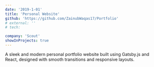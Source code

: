 ```yaml
---
date: '2019-1-01'
title: 'Personal Website'
github: 'https://github.com/ZainubWaqas17/Portfolio'
# external: ''
# tech:

company: 'Scout'
showInProjects: true
---
```


A sleek and modern personal portfolio website built using Gatsby.js and React, designed with smooth transitions and responsive layouts.
